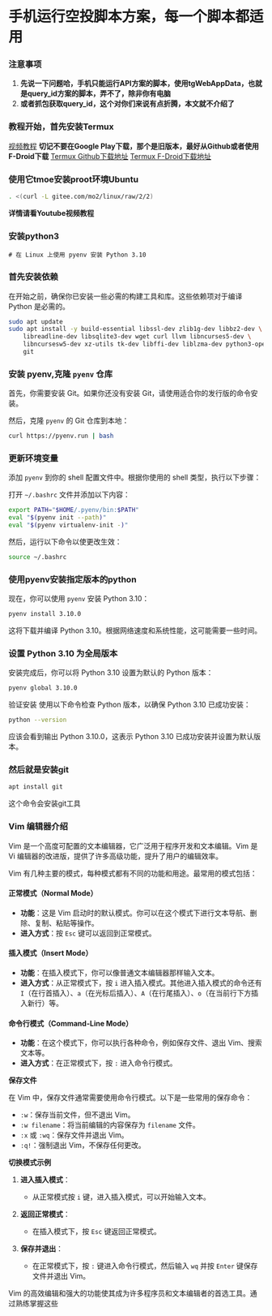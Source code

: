 # 手机运行空投脚本方案，每一个脚本都适用
### 注意事项 
1. **先说一下问题哈，手机只能运行API方案的脚本，使用tgWebAppData，也就是query_id方案的脚本，弄不了，除非你有电脑**
2. **或者抓包获取query_id，这个对你们来说有点折腾，本文就不介绍了**


### 教程开始，首先安装Termux

[视频教程]()
**切记不要在Google Play下载，那个是旧版本，最好从Github或者使用F-Droid下载**
[Termux Github下载地址](https://github.com/termux/termux-app/releases)
[Termux F-Droid下载地址](https://f-droid.org/zh_Hans/packages/com.termux/)

### 使用它tmoe安装proot环境Ubuntu

```bash
. <(curl -L gitee.com/mo2/linux/raw/2/2)
```
**详情请看Youtube视频教程**
### 安装python3
    # 在 Linux 上使用 pyenv 安装 Python 3.10

### 首先安装依赖

在开始之前，确保你已安装一些必需的构建工具和库。这些依赖项对于编译 Python 是必需的。


```sh
sudo apt update
sudo apt install -y build-essential libssl-dev zlib1g-dev libbz2-dev \
    libreadline-dev libsqlite3-dev wget curl llvm libncurses5-dev \
    libncursesw5-dev xz-utils tk-dev libffi-dev liblzma-dev python3-openssl \
    git
```




### 安装 pyenv,克隆 `pyenv` 仓库

首先，你需要安装 Git。如果你还没有安装 Git，请使用适合你的发行版的命令安装。

然后，克隆 `pyenv` 的 Git 仓库到本地：

```sh
curl https://pyenv.run | bash
```
### 更新环境变量

添加 `pyenv` 到你的 shell 配置文件中。根据你使用的 shell 类型，执行以下步骤：


打开 `~/.bashrc` 文件并添加以下内容：

```sh
export PATH="$HOME/.pyenv/bin:$PATH"
eval "$(pyenv init --path)"
eval "$(pyenv virtualenv-init -)"
```
然后，运行以下命令以使更改生效：

```bash
source ~/.bashrc
```
### 使用pyenv安装指定版本的python
现在，你可以使用 `pyenv` 安装 Python 3.10：

```bash
pyenv install 3.10.0
```
这将下载并编译 Python 3.10。根据网络速度和系统性能，这可能需要一些时间。

### 设置 Python 3.10 为全局版本
安装完成后，你可以将 Python 3.10 设置为默认的 Python 版本：
```bash
pyenv global 3.10.0
```
验证安装
使用以下命令检查 Python 版本，以确保 Python 3.10 已成功安装：
```bash
python --version
```
应该会看到输出 Python 3.10.0，这表示 Python 3.10 已成功安装并设置为默认版本。


### 然后就是安装git
```bash
apt install git
```
这个命令会安装git工具


### Vim 编辑器介绍

Vim 是一个高度可配置的文本编辑器，它广泛用于程序开发和文本编辑。Vim 是 Vi 编辑器的改进版，提供了许多高级功能，提升了用户的编辑效率。

Vim 有几种主要的模式，每种模式都有不同的功能和用途。最常用的模式包括：

#### 正常模式（Normal Mode）

- **功能**：这是 Vim 启动时的默认模式。你可以在这个模式下进行文本导航、删除、复制、粘贴等操作。
- **进入方式**：按 `Esc` 键可以返回到正常模式。

#### 插入模式（Insert Mode）

- **功能**：在插入模式下，你可以像普通文本编辑器那样输入文本。
- **进入方式**：从正常模式下，按 `i` 进入插入模式。其他进入插入模式的命令还有 `I`（在行首插入）、`a`（在光标后插入）、`A`（在行尾插入）、`o`（在当前行下方插入新行）等。

#### 命令行模式（Command-Line Mode）

- **功能**：在这个模式下，你可以执行各种命令，例如保存文件、退出 Vim、搜索文本等。
- **进入方式**：在正常模式下，按 `:` 进入命令行模式。

**保存文件**

在 Vim 中，保存文件通常需要使用命令行模式。以下是一些常用的保存命令：

- `:w`：保存当前文件，但不退出 Vim。
- `:w filename`：将当前编辑的内容保存为 `filename` 文件。
- `:x` 或 `:wq`：保存文件并退出 Vim。
- `:q!`：强制退出 Vim，不保存任何更改。

**切换模式示例**

1. **进入插入模式**：
   - 从正常模式按 `i` 键，进入插入模式，可以开始输入文本。

2. **返回正常模式**：
   - 在插入模式下，按 `Esc` 键返回正常模式。

3. **保存并退出**：
   - 在正常模式下，按 `:` 键进入命令行模式，然后输入 `wq` 并按 `Enter` 键保存文件并退出 Vim。

Vim 的高效编辑和强大的功能使其成为许多程序员和文本编辑者的首选工具。通过熟练掌握这些
